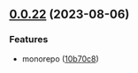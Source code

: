 ## [0.0.22](https://github.com/jingyuanhe/monorepo/compare/0.0.31...0.0.22) (2023-08-06)


### Features

* monorepo ([10b70c8](https://github.com/jingyuanhe/monorepo/commit/10b70c8a3d5068d5d2405136a409af9cbd8d3bdf))



